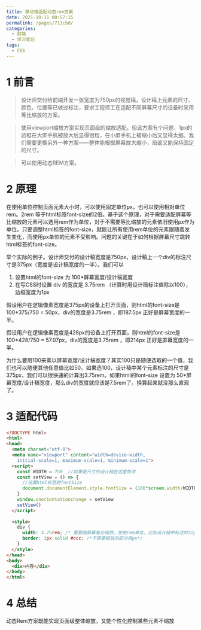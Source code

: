 ```yaml
---
title: 移动端适配动态rem方案
date: 2021-10-11 00:57:15
permalink: /pages/711cbd/
categories:
  - 前端
  - 学习笔记
tags:
  - CSS
---
```



# 1 前言
> 设计师交付给前端开发一张宽度为750px的视觉稿，设计稿上元素的尺寸、颜色、位置等已做过标注，要求工程师工在适配不同屏幕尺寸的设备时采用等比缩放的方案。
<!-- more -->

> 使用viewport缩放方案实现页面级的缩放适配。但该方案有个问题，1px的边框在大屏手机被放大后显得很粗，在小屏手机上被缩小后又显得太细。我们需要更换另外一种方案——整体能根据屏幕放大缩小，局部又能保持固定的尺寸。


> 可以使用动态REM方案。



# 2 原理

在使用单位控制页面元素大小时，可以使用固定单位px，也可以使用相对单位rem。2rem 等于html标签font-size的2倍。基于这个原理，对于需要适配屏幕等比缩放的元素可以选用rem作为单位，对于不需要等比缩放的元素依旧使用px作为单位。只要调整html标签的font-size，就能让所有使用rem单位的元素跟随着发生变化，而使用px单位的元素不受影响。问题的关键在于如何根据屏幕尺寸跳转html标签的font-size。

举个实际的例子。设计师交付的设计稿宽度是750px，设计稿上一个div的标注尺寸是375px（宽度是设计稿宽度的一半）。我们可以
1. 设置html的font-size 为 100*屏幕宽度/设计稿宽度
2. 在写CSS时设置 div 的宽度是 3.75rem （计算时用设计稿标注值除以100），边框宽度为1px

假设用户在逻辑像素宽度是375px的设备上打开页面，则html的font-size是100*375/750 = 50px，div的宽度是3.75rem ，即187.5px 正好是屏幕宽度的一半。

假设用户在逻辑像素宽度是428px的设备上打开页面，则html的font-size是100*428/750 = 57.07px，div的宽度是3.75rem ，即214px 正好是屏幕宽度的一半。

为什么要用100来乘以屏幕宽度/设计稿宽度？其实100只是随便选取的一个值，我们也可以随便其他任意值比如50。如果选100，设计稿中某个元素标注的尺寸是375px，我们可以很快速的计算出3.75rem。如果html的font-size 设置为 50*屏幕宽度/设计稿宽度，那么div的宽度就应该是7.5rem了。换算起来就没那么直观了。

# 3 适配代码

```html
<!DOCTYPE html>
<html>
<head>
  <meta charset="utf-8">
  <meta name="viewport" content="width=device-width, 
    initial-scale=1, maximum-scale=1, minimum-scale=1">
  <script>
    const WIDTH = 750  //如果是尺寸的设计稿在这里修改
    const setView = () => {
      //设置html标签的fontSize
      document.documentElement.style.fontSize = (100*screen.width/WIDTH) + 'px'
    }
    window.onorientationchange = setView
    setView()
  </script>
  
  <style>
    div {
      width: 3.75rem; /* 需要随屏幕等比缩放，使用rem单位，比如设计稿中标注的32px这里写成0.32rem */
      border: 1px solid #ccc; /*不需要缩放的部分用px*/
    }
  </style>
</head>
<body>
  <div>内容</div>
</body>
</html>

```

# 4 总结
动态Rem方案既能实现页面级整体缩放，又能个性化控制某些元素不缩放
